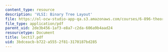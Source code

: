 ```yaml
---
content_type: resource
description: 'VLSI: Binary Tree Layout'
file: https://ol-ocw-studio-app-qa.s3.amazonaws.com/courses/6-896-theory-of-parallel-hardware-sma-5511-spring-2004/3bdceacbb722a5552f813170187bd285_lect17.pdf
file_type: application/pdf
parent_uid: 2de3b456-1af3-e8a7-c2da-606a9b4aad24
resourcetype: Document
title: lect17.pdf
uid: 3bdceacb-b722-a555-2f81-3170187bd285
---
```

